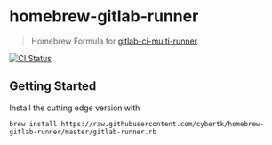 # homebrew-gitlab-runner

> Homebrew Formula for [gitlab-ci-multi-runner][]

[![CI Status](http://img.shields.io/travis/cybertk/homebrew-gitlab-runner/master.svg?style=flat)](https://travis-ci.org/cybertk/homebrew-gitlab-runner)

## Getting Started

Install the cutting edge version with

```
brew install https://raw.githubusercontent.com/cybertk/homebrew-gitlab-runner/master/gitlab-runner.rb
```

[gitlab-ci-multi-runner]: https://gitlab.com/gitlab-org/gitlab-ci-multi-runner

